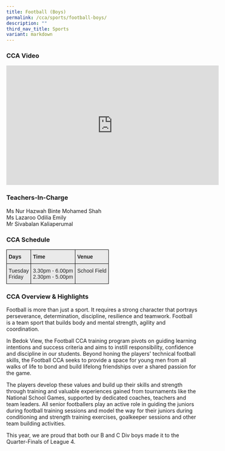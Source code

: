 ```yaml
---
title: Football (Boys)
permalink: /cca/sports/football-boys/
description: ""
third_nav_title: Sports
variant: markdown
---
```

### CCA Video

<div class="bp-youtube">

<iframe width="560" height="315" src="https://www.youtube.com/embed/HkENbpUFPnM" title="YouTube video player" frameborder="0" allow="accelerometer; autoplay; clipboard-write; encrypted-media; gyroscope; picture-in-picture" allowfullscreen=""></iframe>

</div>

### Teachers-In-Charge

Ms Nur Hazwah Binte Mohamed Shah <br>
Ms Lazaroo Odilia Emily <br>
Mr Sivabalan Kaliaperumal


### CCA Schedule

<style type="text/css">
.tg  {border-collapse:collapse;border-spacing:0;}
.tg td{border-color:black;border-style:solid;border-width:1px;font-family:Arial, sans-serif;font-size:14px;
  overflow:hidden;padding:10px 5px;word-break:normal;}
.tg th{border-color:black;border-style:solid;border-width:1px;font-family:Arial, sans-serif;font-size:14px;
  font-weight:normal;overflow:hidden;padding:10px 5px;word-break:normal;}
.tg .tg-y7qa{background-color:#EAEAEA;color:#222;text-align:left;vertical-align:top}
.tg .tg-rj1p{background-color:#EAEAEA;color:#222;font-weight:bold;text-align:left;vertical-align:top}
</style>
<table class="tg">
<thead>
  <tr>
    <th class="tg-rj1p">Days</th>
    <th class="tg-rj1p">Time</th>
    <th class="tg-rj1p">Venue</th>
  </tr>
</thead>
<tbody>
  <tr>
    <td class="tg-y7qa">Tuesday<br>Friday</td>
    <td class="tg-y7qa">3.30pm - 6.00pm<br>2.30pm - 5.00pm</td>
    <td class="tg-y7qa">School Field</td>
  </tr>
</tbody>
</table>

### CCA Overview &amp; Highlights

Football is more than just a sport. It requires a strong character that portrays perseverance, determination, discipline, resilience and teamwork. Football is a team sport that builds body and mental strength, agility and coordination.

In Bedok View, the Football CCA training program pivots on guiding learning intentions and success criteria and aims to instill responsibility, confidence and discipline in our students. Beyond honing the players' technical football skills, the Football CCA seeks to provide a space for young men from all walks of life to bond and build lifelong friendships over a shared passion for the game.&nbsp;

The players develop these values and build up their skills and strength through training and valuable experiences gained from tournaments like the National School Games, supported by dedicated coaches, teachers and team leaders. All senior footballers play an active role in guiding the juniors during football training sessions and model the way for their juniors during conditioning and strength training exercises, goalkeeper sessions and other team building activities.

This year, we are proud that both our B and C Div boys made it to the Quarter-Finals of League 4.

<br clear="left"><br>